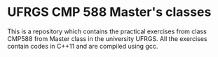 # UFRGS CMP 588 Master's classes
This is a repository which contains the practical exercises from class CMP588 from Master class in the university UFRGS.
All the exercises contain codes in C++11 and are compiled using gcc.
